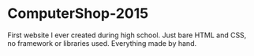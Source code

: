 # ComputerShop-2015
First website I ever created during high school. Just bare HTML and CSS, no framework or libraries used. Everything made by hand.
